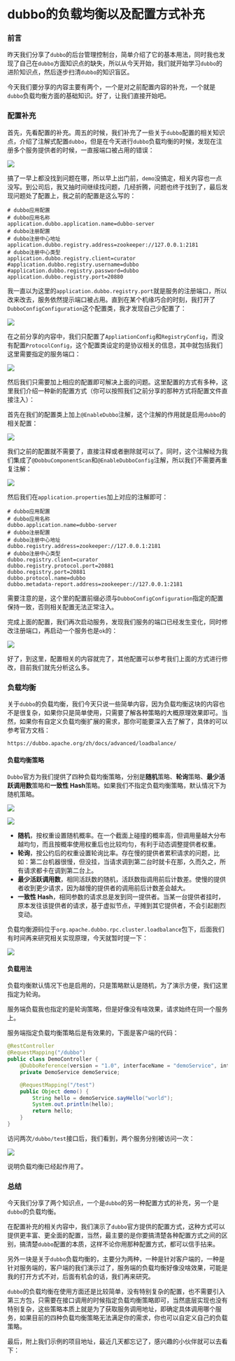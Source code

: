 # dubbo的负载均衡以及配置方式补充

### 前言

昨天我们分享了`dubbo`的后台管理控制台，简单介绍了它的基本用法，同时我也发现了自己在`dubbo`方面知识点的缺失，所以从今天开始，我们就开始学习`dubbo`的进阶知识点，然后逐步扫清`dubbo`的知识盲区。

今天我们要分享的内容主要有两个，一个是对之前配置内容的补充，一个就是`dubbo`负载均衡方面的基础知识。好了，让我们直接开始吧。

### 配置补充

首先，先看配置的补充。周五的时候，我们补充了一些关于`dubbo`配置的相关知识点，介绍了注解式配置`dubbo`，但是在今天进行`dubbo`负载均衡的时候，发现在注册多个服务提供者的时候，一直报端口被占用的错误：

![](https://gitee.com/sysker/picBed/raw/master/images/20210816124837.png)

搞了一早上都没找到问题在哪，所以早上出门前，`demo`没搞定，相关内容也一点没写。到公司后，我又抽时间继续找问题，几经折腾，问题也终于找到了，最后发现问题处了配置上，我之前的配置是这么写的：

```properties
# dubbo应用配置
# dubbo应用名称
application.dubbo.application.name=dubbo-server
# dubbo注册配置
# dubbo注册中心地址
application.dubbo.registry.address=zookeeper://127.0.0.1:2181
# dubbo注册中心类型
application.dubbo.registry.client=curator
#application.dubbo.registry.username=dubbo
#application.dubbo.registry.password=dubbo
application.dubbo.registry.port=20880
```

我一直以为这里的`application.dubbo.registry.port`就是服务的注册端口，所以改来改去，服务依然提示端口被占用。直到在某个机缘巧合的时刻，我打开了`DubboConfigConfiguration`这个配置类，我才发现自己少配置了：

![](https://gitee.com/sysker/picBed/raw/master/images/20210816125821.png)

在之前分享的内容中，我们只配置了`AppliationConfig`和`RegistryConfig`，而没有配置`ProtocolConfig`，这个配置类设定的是协议相关的信息，其中就包括我们这里需要指定的服务端口：

![](https://gitee.com/sysker/picBed/raw/master/images/20210816130036.png)

然后我们只需要加上相应的配置即可解决上面的问题。这里配置的方式有多种，这里我们介绍一种新的配置方式（你可以按照我们之前分享的那种方式将配置文件直接注入）：

首先在我们的配置类上加上`@EnableDubbo`注解，这个注解的作用就是启用`dubbo`的相关配置：

![](https://gitee.com/sysker/picBed/raw/master/images/20210816130633.png)

我们之前的配置就不需要了，直接注释或者删除就可以了。同时，这个注解经为我们集成了`@DobbuComponentScan`和`@EnableDubboConfig`注解，所以我们不需要再重复注解：

![](https://gitee.com/sysker/picBed/raw/master/images/20210816130548.png)

然后我们在`application.properties`加上对应的注解即可：

```properties
# dubbo应用配置
# dubbo应用名称
dubbo.application.name=dubbo-server
# dubbo注册配置
# dubbo注册中心地址
dubbo.registry.address=zookeeper://127.0.0.1:2181
# dubbo注册中心类型
dubbo.registry.client=curator
dubbo.registry.protocol.port=20881
dubbo.registry.port=20881
dubbo.protocol.name=dubbo
dubbo.metadata-report.address=zookeeper://127.0.0.1:2181
```

需要注意的是，这个里的配置前缀必须与`DubboConfigConfiguration`指定的配置保持一致，否则相关配置无法正常注入。

完成上面的配置，我们再次启动服务，发现我们服务的端口已经发生变化，同时修改注册端口，再启动一个服务也是`ok`的：

![](https://gitee.com/sysker/picBed/raw/master/images/20210816131117.png)

好了，到这里，配置相关的内容就完了，其他配置可以参考我们上面的方式进行修改，目前我们就先分析这么多。

### 负载均衡

关于`dubbo`的负载均衡，我们今天只说一些简单内容，因为负载均衡这块的内容也不是很复杂，如果你只是简单使用，只需要了解各种策略的大概原理效果即可。当然，如果你有自定义负载均衡扩展的需求，那你可能要深入去了解了，具体的可以参考官方文档：

```
https://dubbo.apache.org/zh/docs/advanced/loadbalance/
```

#### 负载均衡策略

`Dubbo`官方为我们提供了四种负载均衡策略，分别是**随机**策略、**轮询**策略、**最少活跃调用数**策略和**一致性 Hash**策略。如果我们不指定负载均衡策略，默认情况下为随机策略。

![](https://gitee.com/sysker/picBed/raw/master/images/20210816132418.png)

![](https://gitee.com/sysker/picBed/raw/master/images/20210816132443.png)

- **随机**，按权重设置随机概率。在一个截面上碰撞的概率高，但调用量越大分布越均匀，而且按概率使用权重后也比较均匀，有利于动态调整提供者权重。
- **轮询**，按公约后的权重设置轮询比率。存在慢的提供者累积请求的问题，比如：第二台机器很慢，但没挂，当请求调到第二台时就卡在那，久而久之，所有请求都卡在调到第二台上。
- **最少活跃调用数**，相同活跃数的随机，活跃数指调用前后计数差。使慢的提供者收到更少请求，因为越慢的提供者的调用前后计数差会越大。
- **一致性 Hash**，相同参数的请求总是发到同一提供者。当某一台提供者挂时，原本发往该提供者的请求，基于虚拟节点，平摊到其它提供者，不会引起剧烈变动。

负载均衡源码位于`org.apache.dubbo.rpc.cluster.loadbalance`包下，后面我们有时间再来研究相关实现原理，今天就暂时提一下：

![](https://gitee.com/sysker/picBed/raw/master/images/20210816133154.png)

#### 负载用法

负载均衡默认情况下也是启用的，只是策略默认是随机，为了演示方便，我们这里指定为轮询。

服务端负载我也指定的是轮询策略，但是好像没有啥效果，请求始终在同一个服务上。

服务端指定负载均衡策略后是有效果的，下面是客户端的代码：

```java
@RestController
@RequestMapping("/dubbo")
public class DemoController {
    @DubboReference(version = "1.0", interfaceName = "demoService", interfaceClass = DemoService.class, loadbalance = "roundrobin")
    private DemoService demoService;

    @RequestMapping("/test")
    public Object demo() {
        String hello = demoService.sayHello("world");
        System.out.println(hello);
        return hello;
    }
}
```

访问两次`/dubbo/test`接口后，我们看到，两个服务分别被访问一次：

![](https://gitee.com/sysker/picBed/raw/master/images/20210816160143.png)

说明负载均衡已经起作用了。

### 总结

今天我们分享了两个知识点，一个是`dubbo`的另一种配置方式的补充，另一个是`dubbo`的负载均衡。

在配置补充的相关内容中，我们演示了`dubbo`官方提供的配置方式，这种方式可以提供更丰富、更全面的配置，当然，最主要的是你要搞清楚各种配置方式之间的区别，搞清楚`dubbo`配置的本质，这样不论你用那种配置方式，都可以信手拈来。

 另外一块是关于`dubbo`负载均衡的，主要分为两种，一种是针对客户端的，一种是针对服务端的，客户端的我们演示过了，服务端的负载均衡好像没啥效果，可能是我的打开方式不对，后面有机会的话，我们再来研究。

 `dubbo`的负载均衡在使用方面还是比较简单，没有特别复杂的配置，也不需要引入第三方包，只需要在接口调用的时候指定负载均衡策略即可，当然底层实现也没有特别复杂，这些策略本质上就是为了获取服务调用地址，即确定具体调用哪个服务，如果目前的四种负载均衡策略无法满足你的需求，你也可以自定义自己的负载策略。

最后，附上我们示例的项目地址，最近几天都忘记了，感兴趣的小伙伴就可以去看下：

```

```

